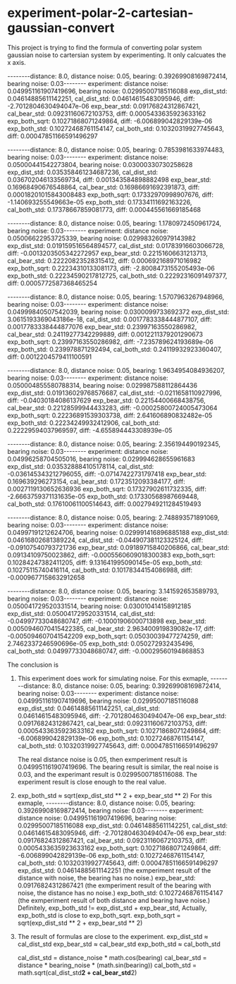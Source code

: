# experiment-polar-2-cartesian-gaussian-convert


This project is trying to find the formula of converting polar system gaussian noise to cartersian system by experimenting. It only calcuates the x axis.

--------distance: 8.0, distance noise: 0.05, bearing: 0.39269908169872414, bearing noise: 0.03--------
experiment: distance noise: 0.049951161907419696, bearing noise: 0.02995007185116088
exp_dist_std: 0.04614885611142251, cal_dist_std: 0.04614615483095946, diff: -2.7012804630494047e-06
exp_bear_std: 0.09176824312867421, cal_bear_std: 0.09231160672103753, diff: 0.0005433635923633162
exp_both_sqrt: 0.10271868071249864, diff: -6.006899042829139e-06
exp_both_std: 0.10272468761154147, cal_both_std: 0.10320319927745643, diff: 0.00047851166591496297


--------distance: 8.0, distance noise: 0.05, bearing: 0.7853981633974483, bearing noise: 0.03--------
experiment: distance noise: 0.05000441542273804, bearing noise: 0.03000330730258628
exp_dist_std: 0.035358461234687236, cal_dist_std: 0.036702046133569734, diff: 0.001343584898882498
exp_bear_std: 0.16968490676548864, cal_bear_std: 0.16986691692391873, diff: 0.00018201015843008483
exp_both_sqrt: 0.17332970998907676, diff: -1.140693255549663e-05
exp_both_std: 0.17334111692163226, cal_both_std: 0.17378667859081773, diff: 0.000445561669185468


--------distance: 8.0, distance noise: 0.05, bearing: 1.1780972450961724, bearing noise: 0.03--------
experiment: distance noise: 0.05006622953725339, bearing noise: 0.029983260979143982
exp_dist_std: 0.019159516564894577, cal_dist_std: 0.01783916603066728, diff: -0.0013203505342272957
exp_bear_std: 0.22151606631213713, cal_bear_std: 0.22220823528315412, diff: 0.000692168971016982
exp_both_sqrt: 0.22234310133081173, diff: -2.8008473155205493e-06
exp_both_std: 0.22234590217812725, cal_both_std: 0.22292316091497377, diff: 0.0005772587368465254


--------distance: 8.0, distance noise: 0.05, bearing: 1.5707963267948966, bearing noise: 0.03--------
experiment: distance noise: 0.04999840507542039, bearing noise: 0.0300099733692372
exp_dist_std: 3.0615193369043186e-18, cal_dist_std: 0.0017783338444877107, diff: 0.0017783338444877076
exp_bear_std: 0.23997163550286982, cal_bear_std: 0.24119277342299889, diff: 0.0012211379201290673
exp_both_sqrt: 0.23997163550286982, diff: -7.235789624193689e-06
exp_both_std: 0.239978871292494, cal_both_std: 0.24119932923360407, diff: 0.0012204579411100591


--------distance: 8.0, distance noise: 0.05, bearing: 1.9634954084936207, bearing noise: 0.03--------
experiment: distance noise: 0.050004855580788314, bearing noise: 0.029987588112864436
exp_dist_std: 0.019136029768576687, cal_dist_std: -0.0211658110927996, diff: -0.04030184086137629
exp_bear_std: 0.22154400668438756, cal_bear_std: 0.22128599944433283, diff: -0.00025800724005473064
exp_both_sqrt: 0.22236891539303738, diff: 2.641606890832482e-05
exp_both_std: 0.22234249932412906, cal_both_std: 0.22229594037969597, diff: -4.655894443308939e-05


--------distance: 8.0, distance noise: 0.05, bearing: 2.356194490192345, bearing noise: 0.03--------
experiment: distance noise: 0.04996258704505016, bearing noise: 0.029994628655961683
exp_dist_std: 0.035328884105178114, cal_dist_std: -0.036145343212796055, diff: -0.07147422731797418
exp_bear_std: 0.169639296273154, cal_bear_std: 0.1723512093384177, diff: 0.0027119130652636936
exp_both_sqrt: 0.17327902611732335, diff: -2.6663759371131635e-05
exp_both_std: 0.17330568987669448, cal_both_std: 0.17610061100514643, diff: 0.0027949211284519493


--------distance: 8.0, distance noise: 0.05, bearing: 2.748893571891069, bearing noise: 0.03--------
experiment: distance noise: 0.04997191212624706, bearing noise: 0.029991416896885188
exp_dist_std: 0.04616802681389224, cal_dist_std: -0.044907381123325124, diff: -0.09107540793721736
exp_bear_std: 0.09189715840206866, cal_bear_std: 0.09134109750023862, diff: -0.0005560609018300383
exp_both_sqrt: 0.10284247382411205, diff: 9.131641995090145e-05
exp_both_std: 0.10275115740416114, cal_both_std: 0.10178344154086988, diff: -0.0009677158632912658


--------distance: 8.0, distance noise: 0.05, bearing: 3.141592653589793, bearing noise: 0.03--------
experiment: distance noise: 0.050041729520331514, bearing noise: 0.030010414158912185
exp_dist_std: 0.050041729520331514, cal_dist_std: -0.04997733048680747, diff: -0.10001906000713898
exp_bear_std: 0.0050946070415422385, cal_bear_std: 2.963400919839082e-17, diff: -0.005094607041542209
exp_both_sqrt: 0.05030039477274259, diff: 2.7462337246590696e-05
exp_both_std: 0.050272932435496, cal_both_std: 0.04997733048680747, diff: -0.00029560194868853

The conclusion is 
1. This experiment does work for simulating noise. 
   For this exmaple,
       --------distance: 8.0, distance noise: 0.05, bearing: 0.39269908169872414, bearing noise: 0.03--------
       experiment: distance noise: 0.049951161907419696, bearing noise: 0.02995007185116088
       exp_dist_std: 0.04614885611142251, cal_dist_std: 0.04614615483095946, diff: -2.7012804630494047e-06
       exp_bear_std: 0.09176824312867421, cal_bear_std: 0.09231160672103753, diff: 0.0005433635923633162
       exp_both_sqrt: 0.10271868071249864, diff: -6.006899042829139e-06
       exp_both_std: 0.10272468761154147, cal_both_std: 0.10320319927745643, diff: 0.00047851166591496297
   
   The real distance noise is 0.05, then exmperiment result is 0.049951161907419696. 
   The bearing result is similar, the real noise is 0.03, and the experimant result is 0.02995007185116088. 
   The experiment result is close enough to the real value.
   
2. exp_both_std ≈ sqrt(exp_dist_std ** 2 + exp_bear_std ** 2)
   For this exmaple,
       --------distance: 8.0, distance noise: 0.05, bearing: 0.39269908169872414, bearing noise: 0.03--------
       experiment: distance noise: 0.049951161907419696, bearing noise: 0.02995007185116088
       exp_dist_std: 0.04614885611142251, cal_dist_std: 0.04614615483095946, diff: -2.7012804630494047e-06
       exp_bear_std: 0.09176824312867421, cal_bear_std: 0.09231160672103753, diff: 0.0005433635923633162
       exp_both_sqrt: 0.10271868071249864, diff: -6.006899042829139e-06
       exp_both_std: 0.10272468761154147, cal_both_std: 0.10320319927745643, diff: 0.00047851166591496297
    exp_dist_std: 0.04614885611142251 (the exmperiment result of the distance with noise, the bearing has no noise.)
    exp_bear_std: 0.09176824312867421 (the exmperiment result of the bearing with noise, the distance has no noise.)
    exp_both_std: 0.10272468761154147 (the exmperiment result of both distance and bearing have noise.)
    Definitely, 
        exp_both_std != exp_dist_std + exp_bear_std, 
    Actually, exp_both_std is close to exp_both_sqrt.
       exp_both_sqrt = sqrt(exp_dist_std ** 2 + exp_bear_std ** 2)
    
3. The result of formulas are close to the experiment.
   exp_dist_std ≈ cal_dist_std
   exp_bear_std ≈ cal_bear_std
   exp_both_std ≈ cal_both_std
   
   cal_dist_std = distance_noise * math.cos(bearing)
   cal_bear_std = distance * bearing_noise * (math.sin(bearing))
   cal_both_std = math.sqrt(cal_dist_std**2 + cal_bear_std**2)

   
    
    
